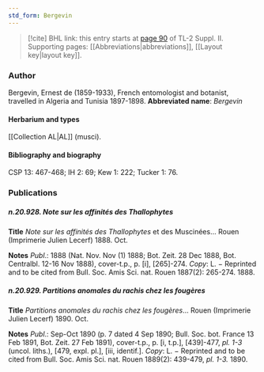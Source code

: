 ```yaml
---
std_form: Bergevin
---
```


> [!cite] BHL link: this entry starts at [page 90](https://www.biodiversitylibrary.org/page/33265287) of TL-2 Suppl. II.
> Supporting pages: [[Abbreviations|abbreviations]], [[Layout key|layout key]].

### Author

Bergevin, Ernest de (1859-1933), French entomologist and botanist, travelled in Algeria and Tunisia 1897-1898. 
**Abbreviated name**: *Bergevin*

#### Herbarium and types

[[Collection AL|AL]] (musci).

#### Bibliography and biography

CSP 13: 467-468; IH 2: 69; Kew 1: 222; Tucker 1: 76.

### Publications

##### n.20.928. Note sur les affinités des Thallophytes

**Title**
*Note sur les affinités des Thallophytes* et des Muscinées... Rouen (Imprimerie Julien Lecerf) 1888. Oct.

**Notes**
*Publ*.: 1888 (Nat. Nov. Nov (1) 1888; Bot. Zeit. 28 Dec 1888, Bot. Centralbl. 12-16 Nov 1888), cover-t.p., p. \[i\], \[265\]-274. *Copy*: L. − Reprinted and to be cited from Bull. Soc. Amis Sci. nat. Rouen 1887(2): 265-274. 1888.

##### n.20.929. Partitions anomales du rachis chez les fougères

**Title**
*Partitions anomales du rachis chez les fougères*... Rouen (Imprimerie Julien Lecerf) 1890. Oct.

**Notes**
*Publ*.: Sep-Oct 1890 (p. 7 dated 4 Sep 1890; Bull. Soc. bot. France 13 Feb 1891, Bot. Zeit. 27 Feb 1891), cover-t.p., p. \[i, t.p.\], \[439\]-477, *pl. 1-3* (uncol. liths.), \[479, expl. pl.\], \[iii, identif.\]. *Copy*: L. − Reprinted and to be cited from Bull. Soc. Amis Sci. nat. Rouen 1889(2): 439-479, *pl. 1-3.* 1890.

